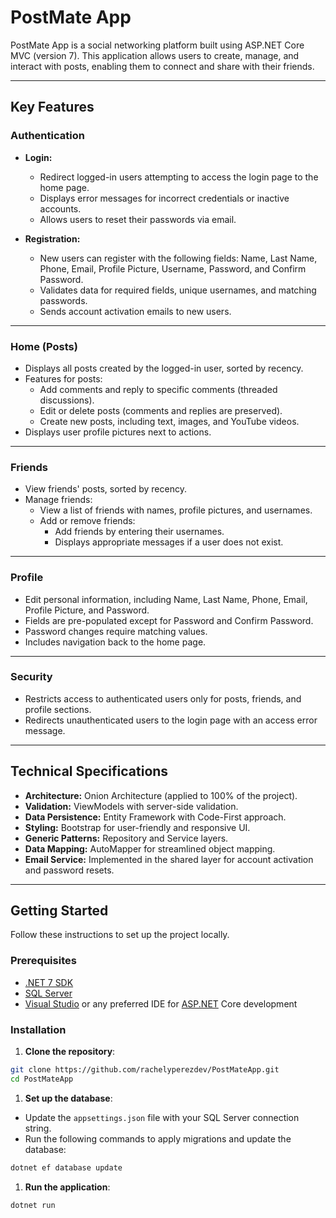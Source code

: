 # PostMate App  

PostMate App is a social networking platform built using ASP.NET Core MVC (version 7). This application allows users to create, manage, and interact with posts, enabling them to connect and share with their friends.  

---

## **Key Features**  

### **Authentication**  
- **Login:**  
  - Redirect logged-in users attempting to access the login page to the home page.  
  - Displays error messages for incorrect credentials or inactive accounts.  
  - Allows users to reset their passwords via email.  

- **Registration:**  
  - New users can register with the following fields: Name, Last Name, Phone, Email, Profile Picture, Username, Password, and Confirm Password.  
  - Validates data for required fields, unique usernames, and matching passwords.  
  - Sends account activation emails to new users.  

---

### **Home (Posts)**  
- Displays all posts created by the logged-in user, sorted by recency.  
- Features for posts:  
  - Add comments and reply to specific comments (threaded discussions).  
  - Edit or delete posts (comments and replies are preserved).  
  - Create new posts, including text, images, and YouTube videos.  
- Displays user profile pictures next to actions.  

---

### **Friends**  
- View friends' posts, sorted by recency.  
- Manage friends:  
  - View a list of friends with names, profile pictures, and usernames.  
  - Add or remove friends:  
    - Add friends by entering their usernames.  
    - Displays appropriate messages if a user does not exist.  

---

### **Profile**  
- Edit personal information, including Name, Last Name, Phone, Email, Profile Picture, and Password.  
- Fields are pre-populated except for Password and Confirm Password.  
- Password changes require matching values.  
- Includes navigation back to the home page.  

---

### **Security**  
- Restricts access to authenticated users only for posts, friends, and profile sections.  
- Redirects unauthenticated users to the login page with an access error message.  

---

## **Technical Specifications**  

- **Architecture:** Onion Architecture (applied to 100% of the project).  
- **Validation:** ViewModels with server-side validation.  
- **Data Persistence:** Entity Framework with Code-First approach.  
- **Styling:** Bootstrap for user-friendly and responsive UI.  
- **Generic Patterns:** Repository and Service layers.  
- **Data Mapping:** AutoMapper for streamlined object mapping.  
- **Email Service:** Implemented in the shared layer for account activation and password resets.  

---

## Getting Started

Follow these instructions to set up the project locally.

### Prerequisites

- [.NET 7 SDK](https://dotnet.microsoft.com/en-us/download/dotnet/7.0)
- [SQL Server](https://www.microsoft.com/en-us/sql-server/sql-server-downloads)
- [Visual Studio](https://visualstudio.microsoft.com/) or any preferred IDE for [ASP.NET](http://asp.net/) Core development

### Installation

1. **Clone the repository**:

```bash
git clone https://github.com/rachelyperezdev/PostMateApp.git
cd PostMateApp
```

1. **Set up the database**:
- Update the `appsettings.json` file with your SQL Server connection string.
- Run the following commands to apply migrations and update the database:

```bash
dotnet ef database update
```

1. **Run the application**:

```bash
dotnet run
```
